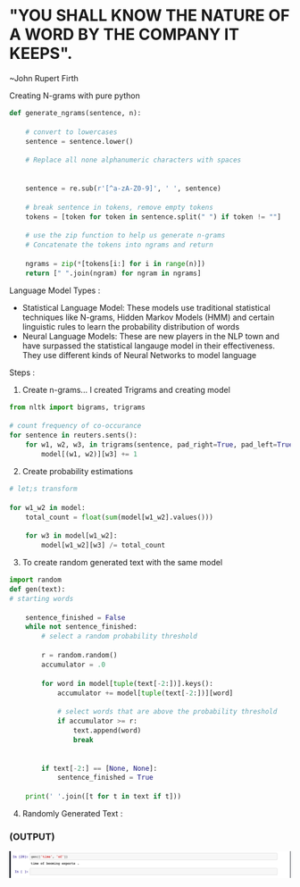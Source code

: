 # "YOU SHALL KNOW THE NATURE OF A WORD BY THE COMPANY IT KEEPS". 
~John Rupert Firth


Creating N-grams with pure python 
```python
def generate_ngrams(sentence, n):

    # convert to lowercases 
    sentence = sentence.lower()

    # Replace all none alphanumeric characters with spaces 


    sentence = re.sub(r'[^a-zA-Z0-9]', ' ', sentence)

    # break sentence in tokens, remove empty tokens 
    tokens = [token for token in sentence.split(" ") if token != ""]

    # use the zip function to help us generate n-grams
    # Concatenate the tokens into ngrams and return 

    ngrams = zip(*[tokens[i:] for i in range(n)])
    return [" ".join(ngram) for ngram in ngrams]
```

Language Model
Types : 
- Statistical Language Model: 
 These models use traditional statistical techniques like N-grams, Hidden Markov Models (HMM) and certain linguistic rules to learn the probability distribution of words 
- Neural Language Models: These are new players in the NLP town and have surpassed the statistical langauge model in their effectiveness. They use different kinds of Neural Networks to model language


Steps : 
1) Create n-grams... I created Trigrams and creating model 
```python
from nltk import bigrams, trigrams

# count frequency of co-occurance 
for sentence in reuters.sents():
    for w1, w2, w3, in trigrams(sentence, pad_right=True, pad_left=True):
        model[(w1, w2)][w3] += 1
```

2) Create probability estimations 
```python
# let;s transform 

for w1_w2 in model:
    total_count = float(sum(model[w1_w2].values()))

    for w3 in model[w1_w2]:
        model[w1_w2][w3] /= total_count

```



3) To create random generated text with the same model 

```python
import random
def gen(text):
# starting words 

    sentence_finished = False
    while not sentence_finished:
        # select a random probability threshold 

        r = random.random()
        accumulator = .0

        for word in model[tuple(text[-2:])].keys():
            accumulator += model[tuple(text[-2:])][word]

            # select words that are above the probability threshold
            if accumulator >= r:
                text.append(word)
                break

        
        if text[-2:] == [None, None]:
            sentence_finished = True
        
    print(' '.join([t for t in text if t]))

```

4) Randomly Generated Text : 
### (OUTPUT)
![output image](https://github.com/rushikeshnaik779/PracticeForNLP/blob/main/ngrams/Screenshot%202021-01-25%20at%204.48.39%20PM.png)
